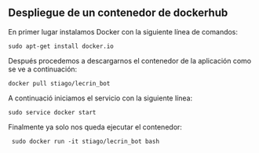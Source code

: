 ## Despliegue de un contenedor de dockerhub

En primer lugar instalamos Docker con la siguiente línea de comandos:

```
sudo apt-get install docker.io
```

Después procedemos a descargarnos el contenedor de la aplicación como se ve a continuación:

```
docker pull stiago/lecrin_bot
```

A continuació iniciamos el servicio con la siguiente línea:

```
sudo service docker start
```

Finalmente ya solo nos queda ejecutar el contenedor:

```
 sudo docker run -it stiago/lecrin_bot bash
```

